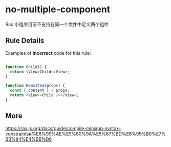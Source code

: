 # no-multiple-component
Rax 小程序目前不支持在同一个文件中定义两个组件

## Rule Details

Examples of **incorrect** code for this rule:

```js

function Child() {
  return <View>Child</View>;
}

function NewsItem(props) {
  const { content } = props;
  return <View><Child /></View>;
}

```

## More
https://rax.js.org/docs/guide/compile-miniapp-syntax-constraints#%E6%99%AE%E9%80%9A%E5%87%BD%E6%95%B0%E7%BB%84%E4%BB%B6